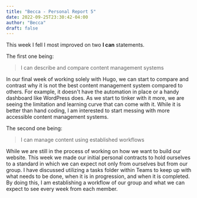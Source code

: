 ```yaml
---
title: "Becca - Personal Report 5"
date: 2022-09-25T23:30:42-04:00
author: "Becca"
draft: false
---
```

This week I fell I most improved on two **I can** statements.

The first one being:

> I can describe and compare content management systems

In our final week of working solely with Hugo, we can start to compare and contrast why it is not the best content management system compared to others. For example, it doesn't have the automation in place or a handy dashboard like WordPress does. As we start to tinker with it more, we are seeing the limitation and learning curve that can come with it. While it is better than hand coding, I am interested to start messing with more accessible content management systems.

The second one being:

> I can manage content using established workflows

While we are still in the process of working on how we want to build our website. This week we made our initial personal contracts to hold ourselves to a standard in which we can expect not only from ourselves but from our group. I have discussed utilizing a tasks folder within Teams to keep up with what needs to be done, when it is in progression, and when it is completed. By doing this, I am establishing a workflow of our group and what we can expect to see every week from each member.
